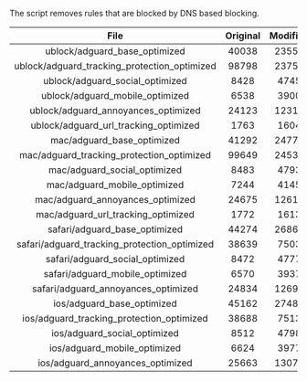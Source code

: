 The script removes rules that are blocked by DNS based blocking.


| File | Original | Modified |
|:----:|:-----:|:-----:|
| ublock/adguard_base_optimized | 40038 | 23550 |
| ublock/adguard_tracking_protection_optimized | 98798 | 23754 |
| ublock/adguard_social_optimized | 8428 | 4745 |
| ublock/adguard_mobile_optimized | 6538 | 3900 |
| ublock/adguard_annoyances_optimized | 24123 | 12312 |
| ublock/adguard_url_tracking_optimized | 1763 | 1604 |
| mac/adguard_base_optimized | 41292 | 24771 |
| mac/adguard_tracking_protection_optimized | 99649 | 24532 |
| mac/adguard_social_optimized | 8483 | 4793 |
| mac/adguard_mobile_optimized | 7244 | 4145 |
| mac/adguard_annoyances_optimized | 24675 | 12610 |
| mac/adguard_url_tracking_optimized | 1772 | 1613 |
| safari/adguard_base_optimized | 44274 | 26867 |
| safari/adguard_tracking_protection_optimized | 38639 | 7503 |
| safari/adguard_social_optimized | 8472 | 4777 |
| safari/adguard_mobile_optimized | 6570 | 3937 |
| safari/adguard_annoyances_optimized | 24834 | 12690 |
| ios/adguard_base_optimized | 45162 | 27489 |
| ios/adguard_tracking_protection_optimized | 38688 | 7513 |
| ios/adguard_social_optimized | 8512 | 4798 |
| ios/adguard_mobile_optimized | 6624 | 3977 |
| ios/adguard_annoyances_optimized | 25663 | 13073 |